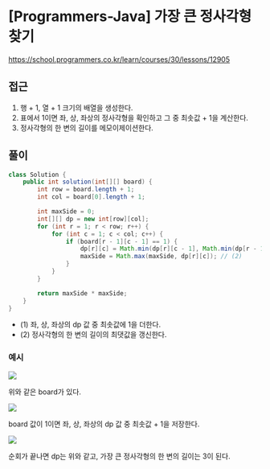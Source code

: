 [Programmers-Java] 가장 큰 정사각형 찾기
=
<https://school.programmers.co.kr/learn/courses/30/lessons/12905>


접근
--


1. 행 + 1, 열 + 1 크기의 배열을 생성한다.
2. 표에서 1이면 좌, 상, 좌상의 정사각형을 확인하고 그 중 최솟값 + 1을 계산한다.
3. 정사각형의 한 변의 길이를 메모이제이션한다.


풀이
--



```java
class Solution {
    public int solution(int[][] board) {
        int row = board.length + 1;
        int col = board[0].length + 1;

        int maxSide = 0;
        int[][] dp = new int[row][col];
        for (int r = 1; r < row; r++) {
            for (int c = 1; c < col; c++) {
                if (board[r - 1][c - 1] == 1) {
                    dp[r][c] = Math.min(dp[r][c - 1], Math.min(dp[r - 1][c], dp[r - 1][c - 1])) + 1; // (1)
                    maxSide = Math.max(maxSide, dp[r][c]); // (2)
                }
            }
        }

        return maxSide * maxSide;
    }
}
```


* (1) 좌, 상, 좌상의 dp 값 중 최솟값에 1을 더한다.
* (2) 정사각형의 한 변의 길이의 최댓값을 갱신한다.


### 예시


![](https://blog.kakaocdn.net/dn/cEKtTO/btsDRmSscuI/weBEdYcDLwFjPSOKrgPyP1/img.png)
  
위와 같은 board가 있다.  
  



![](https://blog.kakaocdn.net/dn/biOA0o/btsDXbuO8p0/BViHPNxKYJgevCYIqK0tDK/img.png)
  
board 값이 1이면 좌, 상, 좌상의 dp 값 중 최솟값 + 1을 저장한다.  
  



![](https://blog.kakaocdn.net/dn/cZjQqZ/btsDRIgEVtt/FMnnjq1kOOg60P4zUGwAVK/img.png)
  
순회가 끝나면 dp는 위와 같고, 가장 큰 정사각형의 한 변의 길이는 3이 된다.

